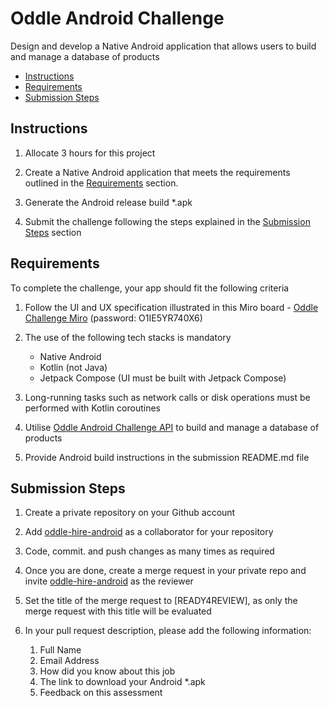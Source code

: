 
# Oddle Android Challenge

Design and develop a Native Android application that allows users to build and manage a database of products

- [Instructions](#instructions)
- [Requirements](#requirements)
- [Submission Steps](#submission-steps)

## Instructions

1. Allocate 3 hours for this project

2. Create a Native Android application that meets the requirements outlined in the [Requirements](#requirements) section.

3. Generate the Android release build *.apk 

4. Submit the challenge following the steps explained in the [Submission Steps](#submission-steps) section

## Requirements

To complete the challenge, your app should fit the following criteria

1. Follow the UI and UX specification illustrated in this Miro board - [Oddle Challenge Miro](https://miro.com/app/board/uXjVPgnufDE=/?share_link_id=950078269037) (password: O1IE5YR740X6)

2. The use of the following tech stacks is mandatory
    - Native Android
    - Kotlin (not Java)
    - Jetpack Compose (UI must be built with Jetpack Compose)

3. Long-running tasks such as network calls or disk operations must be performed with Kotlin coroutines

4. Utilise [Oddle Android Challenge API](https://oddle-android-challenge-api.herokuapp.com) to build and manage a database of products

5. Provide Android build instructions in the submission README.md file


## Submission Steps
1. Create a private repository on your Github account

2. Add [oddle-hire-android](https://github.com/oddle-hire-android) as a collaborator for your repository

3. Code, commit. and push changes as many times as required

4. Once you are done, create a merge request in your private repo and invite [oddle-hire-android](https://github.com/oddle-hire-android) as the reviewer

5. Set the title of the merge request to [READY4REVIEW], as only the merge request with this title will be evaluated

6. In your pull request description, please add the following information:
    1. Full Name
    2. Email Address
    3. How did you know about this job
    4. The link to download your Android *.apk
    5. Feedback on this assessment


